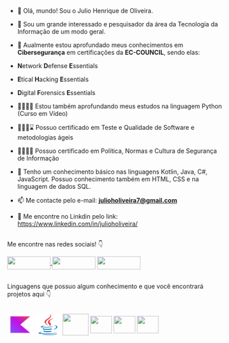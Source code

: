 - 👋 Olá, mundo! Sou o Julio Henrique de Oliveira.

- 👀 Sou um grande interessado e pesquisador da área da Tecnologia da Informação de um modo geral.

- 🔐 Aualmente estou aprofundado meus conhecimentos em **Cibersegurança** em certificações da **EC-COUNCIL**, sendo elas:
- **N**etwork **D**efense **E**ssentials
- **E**tical **H**acking **E**ssentials
- **D**igital **F**orensics **E**ssentials

- 🧑🏻‍💻🤖 Estou também aprofundando meus estudos na linguagem Python (Curso em Vídeo)

- 👨🏻‍🎓⌛ Possuo certificado em Teste e Qualidade de Software e metodologias ágeis

- 👨🏻‍🎓🔐 Possuo certificado em Política, Normas e Cultura de Segurança de Informação

- 🧠 Tenho um conhecimento básico nas linguagens Kotlin, Java, C#, JavaScript. Possuo conhecimento também em HTML, CSS e na linguagem de dados SQL.

- 📫 Me contacte pelo e-mail: **julioholiveira7@gmail.com**

- 📄 Me encontre no Linkdin pelo link: https://www.linkedin.com/in/julioholiveira/

##

<div>
  <p>Me encontre nas redes sociais! 👇</p>
  <a href='https://linkedin.com/in/julioholiveira/'><img align='center' height='30' width='100' src='https://img.shields.io/badge/LinkedIn-0077B5?style=for-the-badge&logo=linkedin&logoColor=white'</a>
  <a href="https://www.instagram.com/julioho7/"><img align='center' height='30' width='100' src='https://img.shields.io/badge/Instagram-E4405F?style=for-the-badge&logo=instagram&logoColor=white'></a>
  <a href='https://www.facebook.com/julioho18'><img align='center' height='30' width='100' src='https://img.shields.io/badge/Facebook-1877F2?style=for-the-badge&logo=facebook&logoColor=white'></a>
</div>

##
    
<p>Linguagens que possuo algum conhecimento e que você encontrará projetos aqui 👇</p>
    
<div style="display: inline_block"><br>
  <img align='center' height='50' width='60' src="https://github.com/devicons/devicon/blob/master/icons/kotlin/kotlin-original.svg" />
  <img align='center' height='50' width='60' src="https://github.com/devicons/devicon/blob/master/icons/java/java-original.svg" />
  <img align='center' height='50' width='60' src="https://cdn.jsdelivr.net/gh/devicons/devicon/icons/python/python-original.svg" />
  <img align='center' height='40' width='50' src="https://cdn.jsdelivr.net/gh/devicons/devicon/icons/javascript/javascript-original.svg" />
  <img align='center' height='40' width='50' src="https://cdn.jsdelivr.net/gh/devicons/devicon/icons/html5/html5-original-wordmark.svg" />
  <img align='center' height='40' width='50' src="https://cdn.jsdelivr.net/gh/devicons/devicon/icons/css3/css3-original-wordmark.svg" />
</div>
